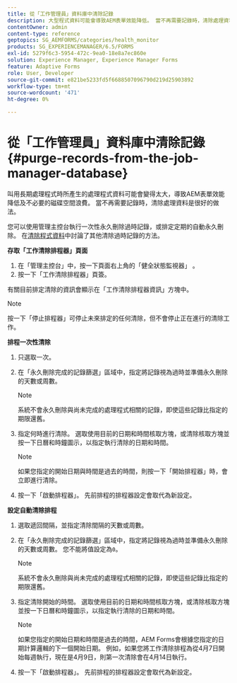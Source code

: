 ```yaml
---
title: 從「工作管理員」資料庫中清除記錄
description: 大型程式資料可能會導致AEM表單效能降低。 當不再需要記錄時，清除處理資料是很好的做法。
contentOwner: admin
content-type: reference
geptopics: SG_AEMFORMS/categories/health_monitor
products: SG_EXPERIENCEMANAGER/6.5/FORMS
exl-id: 5279f6c3-5954-472c-9ea0-18e8a7ec860e
solution: Experience Manager, Experience Manager Forms
feature: Adaptive Forms
role: User, Developer
source-git-commit: e821be5233fd5f6688507096790d219d25903892
workflow-type: tm+mt
source-wordcount: '471'
ht-degree: 0%

---
```


# 從「工作管理員」資料庫中清除記錄 {#purge-records-from-the-job-manager-database}

叫用長期處理程式時所產生的處理程式資料可能會變得太大，導致AEM表單效能降低及不必要的磁碟空間浪費。 當不再需要記錄時，清除處理資料是很好的做法。

您可以使用管理主控台執行一次性永久刪除過時記錄，或排定定期的自動永久刪除。 在[清除程式資料](/help/forms/using/admin-help/purging-process-data.md#purging-process-data)中討論了其他清除過時記錄的方法。

**存取「工作清除排程器」頁面**

1. 在「管理主控台」中，按一下頁面右上角的「健全狀態監視器」 。
1. 按一下「工作清除排程器」頁簽。

有關目前排定清除的資訊會顯示在「工作清除排程器資訊」方塊中。

>[!NOTE]
>
>按一下「停止排程器」可停止未來排定的任何清除，但不會停止正在進行的清除工作。

**排程一次性清除**

1. 只選取一次。
1. 在「永久刪除完成的記錄篩選」區域中，指定將記錄視為過時並準備永久刪除的天數或周數。

   >[!NOTE]
   >
   >系統不會永久刪除與尚未完成的處理程式相關的記錄，即使這些記錄比指定的期限還舊。

1. 指定何時進行清除。 選取使用目前的日期和時間核取方塊，或清除核取方塊並按一下日曆和時鐘圖示，以指定執行清除的日期和時間。

   >[!NOTE]
   >
   >如果您指定的開始日期與時間是過去的時間，則按一下「開始排程器」時，會立即進行清除。

1. 按一下「啟動排程器」。 先前排程的排程器設定會取代為新設定。

**設定自動清除排程**

1. 選取遞回間隔，並指定清除間隔的天數或周數。
1. 在「永久刪除完成的記錄篩選」區域中，指定將記錄視為過時並準備永久刪除的天數或周數。 您不能將值設定為`0`。

   >[!NOTE]
   >
   >系統不會永久刪除與尚未完成的處理程式相關的記錄，即使這些記錄比指定的期限還舊。

1. 指定清除開始的時間。 選取使用目前的日期和時間核取方塊，或清除核取方塊並按一下日曆和時鐘圖示，以指定執行清除的日期和時間。

   >[!NOTE]
   >
   >如果您指定的開始日期和時間是過去的時間，AEM Forms會根據您指定的日期計算邏輯的下一個開始日期。 例如，如果您將工作清除排程為從4月7日開始每週執行，現在是4月9日，則第一次清除會在4月14日執行。

1. 按一下「啟動排程器」。 先前排程的排程器設定會取代為新設定。
